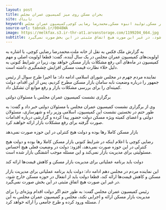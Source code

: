 ```yaml
---
layout: post
title: بحران مسکن روی میز کمیسیون عمران مجلس
site: تابناک
keyword: مبازار مسکن,تولید انبوه مسکن,محمدرضا رضایی کوچی,کمیسیون عمران مجلس
source-url: tabnak.ir/0048WA
image: https://melkfax.s3.ir-thr-at1.arvanstorage.com/1199204_664.jpg
subtitle: رئیس کمیسیون عمران مجلس گفت دولت باید برنامه عملیاتی برای مدیریت بازار مسکن و کاهش قیمت‌ها ارائه کند، قطعا دولت باید از انفعال در حوزه مسکن خارج شود، در غیر این صورت هیچ اتفاق مثبتی در این بخش صورت نمی‌گیرد.
---
```

به گزارش ملک فکس به نقل از خانه ملت،محمدرضا رضایی کوچی، با اشاره به اولویت‌های کمیسیون عمران مجلس در یک سال آینده، گفت: قطعا اولویت اصلی و مهم کمیسیون در ماه‌های آتی رفع مشکلات بازار مسکن خواهد بود، زیرا در شرایط کنونی به دلیل خلاء نظارت قیمت مسکن افزایش چشمگیری داشته است.

نماینده مردم جهرم در مجلس شورای اسلامی ادامه داد: ما اخیرا طرح سوال از رئیس جمهور را درباره وضعیت نابه سامان بازار مسکن مطرح کردیم، پس از این اقدام، دولت کمیته‌ای را برای بررسی مشکلات بازار و رفع موانع آن تشکیل داد.
 

برگزاری نشست کمیسیون عمران مجلس با مسئولان دولتی


وی از برگزاری نشست کمیسیون عمران مجلس با مسئولان دولتی خبر داد و گفت: به طور حتم در نخستین نشست این کمیسیون، اسلامی وزیر راه و شهرسازی، مسئولان دولتی و اعضای کمیته ویژه مسکن دولت حضور پیدا کرده و گزارشی درباره اقدامات صورت گرفته برای رفع مشکلات بازار ارائه خواهند کرد.
 

بازار مسکن کاملا رها بوده و دولت هیج کنترلی در این حوزه صورت نمی‌دهد


رضایی کوچی با اعلام اینکه در شرایط کنونی بازار مسکن کاملا رها بوده و دولت هیج کنترلی در این حوزه صورت نمی‌دهد، افزود: دولت در وضعیت فعلی هیچ احساس مسئولیتی برای مدیریت بازار نمی‌کند و این مسئله موجب آشفتگی بازار شده است.
 

دولت باید برنامه عملیاتی برای مدیریت بازار مسکن و کاهش قیمت‌ها ارائه کند


این نماینده مردم در مجلس دهم ادامه داد: دولت باید برنامه عملیاتی برای مدیریت بازار مسکن و کاهش قیمت‌ها ارائه کند، قطعا دولت باید از انفعال در حوزه مسکن خارج شود، در غیر این صورت هیچ اتفاق مثبتی در این بخش صورت نمی‌گیرد.

رئیس کمیسیون عمران مجلس گفت: به طور حتم اگر دولت اقدام ویژه‌ای را برای مدیریت بازار مسکن ارائه و اجرایی نکند، مجلس و کمیسیون عمران مجلس به این مسئله ورود کرده و طرح جامعی را ارائه خواهد کرد. /